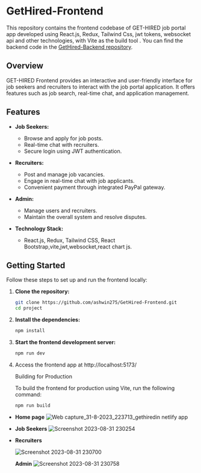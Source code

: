 # GetHired-Frontend

This repository contains the frontend codebase of  GET-HIRED job portal app developed using React.js, Redux, Tailwind Css, jwt tokens, websocket api and other technologies, with Vite as the build tool .
You can find the backend code in the [GetHired-Backend repository](https://github.com/ashwin275/GetHired-Backend).
## Overview

GET-HIRED Frontend provides an interactive and user-friendly interface for job seekers and recruiters to interact with the job portal application. It offers features such as job search, real-time chat, and application management.


## Features

- **Job Seekers:**
  - Browse and apply for job posts.
  - Real-time chat with recruiters.
  - Secure login using JWT authentication.

- **Recruiters:**
  - Post and manage job vacancies.
  - Engage in real-time chat with job applicants.
  - Convenient payment through integrated PayPal gateway.

- **Admin:**
  - Manage users and recruiters.
  - Maintain the overall system and resolve disputes.

- **Technology Stack:**

  - React.js, Redux, Tailwind CSS, React Bootstrap,vite,jwt,websocket,react chart js.
 
## Getting Started

Follow these steps to set up and run the frontend locally:

1. **Clone the repository:**

   ```bash
   git clone https://github.com/ashwin275/GetHired-Frontend.git
   cd project

2. **Install the dependencies:**
      ```bash
      npm install
      
 3. **Start the frontend development server:**
      ```bash
      npm run dev
      
4. Access the frontend app at http://localhost:5173/


    Building for Production
  
    To build the frontend for production using Vite, run the following command:
    
    ```bash
    npm run build


- **Home page**
![Web capture_31-8-2023_223713_gethiredin netlify app](https://github.com/ashwin275/GetHired-Frontend/assets/110539449/0120e691-67ad-4531-93ec-6d9952a7942b)


- **Job Seekers**
![Screenshot 2023-08-31 230254](https://github.com/ashwin275/GetHired-Frontend/assets/110539449/995a9863-b108-4ac3-b5f4-87a624594e85)

- **Recruiters**

  ![Screenshot 2023-08-31 230700](https://github.com/ashwin275/GetHired-Frontend/assets/110539449/d950dcb1-8a85-4fbc-85d4-604aaaed0ab5)

   **Admin**
![Screenshot 2023-08-31 230758](https://github.com/ashwin275/GetHired-Frontend/assets/110539449/9b001ae9-a0c7-4fc8-a05a-38cf53e454e3)


